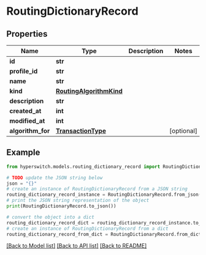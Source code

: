 # RoutingDictionaryRecord


## Properties

Name | Type | Description | Notes
------------ | ------------- | ------------- | -------------
**id** | **str** |  | 
**profile_id** | **str** |  | 
**name** | **str** |  | 
**kind** | [**RoutingAlgorithmKind**](RoutingAlgorithmKind.md) |  | 
**description** | **str** |  | 
**created_at** | **int** |  | 
**modified_at** | **int** |  | 
**algorithm_for** | [**TransactionType**](TransactionType.md) |  | [optional] 

## Example

```python
from hyperswitch.models.routing_dictionary_record import RoutingDictionaryRecord

# TODO update the JSON string below
json = "{}"
# create an instance of RoutingDictionaryRecord from a JSON string
routing_dictionary_record_instance = RoutingDictionaryRecord.from_json(json)
# print the JSON string representation of the object
print(RoutingDictionaryRecord.to_json())

# convert the object into a dict
routing_dictionary_record_dict = routing_dictionary_record_instance.to_dict()
# create an instance of RoutingDictionaryRecord from a dict
routing_dictionary_record_from_dict = RoutingDictionaryRecord.from_dict(routing_dictionary_record_dict)
```
[[Back to Model list]](../README.md#documentation-for-models) [[Back to API list]](../README.md#documentation-for-api-endpoints) [[Back to README]](../README.md)


